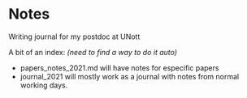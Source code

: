 # Notes
Writing journal for my postdoc at UNott

A bit of an index: _(need to find a way to do it auto)_
- papers_notes_2021.md will have notes for especific papers
- journal_2021 will mostly work as a journal with notes from normal working days.